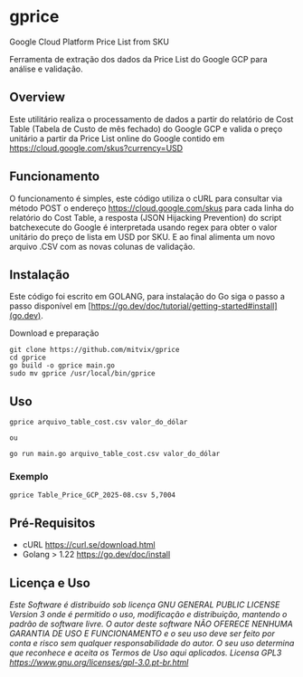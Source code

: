 # gprice
Google Cloud Platform Price List from SKU

Ferramenta de extração dos dados da Price List do Google GCP para análise e validação.

## Overview

Este utilitário realiza o processamento de dados a partir do relatório de Cost Table (Tabela de Custo de mês fechado) do Google GCP e valida o preço unitário a partir da Price List online do Google contido em https://cloud.google.com/skus?currency=USD

## Funcionamento

O funcionamento é simples, este código utiliza o cURL para consultar via método POST o endereço https://cloud.google.com/skus para cada linha do relatório do Cost Table, a resposta (JSON Hijacking Prevention) do script batchexecute do Google é interpretada usando regex para obter o valor unitário do preço de lista em USD por SKU. E ao final alimenta um novo arquivo .CSV com as novas colunas de validação.

## Instalação

Este código foi escrito em GOLANG, para instalação do Go siga o passo a passo disponível em [https://go.dev/doc/tutorial/getting-started#install](go.dev). 

Download e preparação
```
git clone https://github.com/mitvix/gprice
cd gprice
go build -o gprice main.go
sudo mv gprice /usr/local/bin/gprice
```

## Uso

```
gprice arquivo_table_cost.csv valor_do_dólar

ou

go run main.go arquivo_table_cost.csv valor_do_dólar
```


### Exemplo

```
gprice Table_Price_GCP_2025-08.csv 5,7004
```

## Pré-Requisitos

* cURL https://curl.se/download.html  
* Golang > 1.22 https://go.dev/doc/install


## Licença e Uso

_Este Software é distribuído sob licença GNU GENERAL PUBLIC LICENSE Version 3 onde é permitido o uso, modificação e distribuição, mantendo o padrão de
software livre. O autor deste software NÃO OFERECE NENHUMA GARANTIA DE USO E FUNCIONAMENTO e o seu uso deve ser feito por conta e risco sem qualquer
responsabilidade do autor. O seu uso determina que reconhece e aceita os Termos de Uso aqui aplicados. Licensa GPL3 https://www.gnu.org/licenses/gpl-3.0.pt-br.html_
